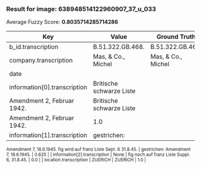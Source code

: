 ### Result for image: 638948514122960907_37_u_033
Average Fuzzy Score: **0.8035714285714286**
<small>

| Key | Value | Ground Truth | Score |
| --- | --- | --- | --- |
| b_id.transcription | B.51.322.GB.468. | B.51.322.GB.468. | 1.0 |
| company.transcription | Mas, & Co., Michel | Mas, & Co., Michel | 1.0 |
| date |  |  | 1.0 |
| information[0].transcription | Britische schwarze Liste
Amendment 2, Februar 1942. | Britische schwarze Liste
Amendment 2, Februar 1942. | 1.0 |
| information[1].transcription | gestrichen:
Amendment 7, 18.6.1945.
fig wird auf franz Liste Sept. 6 31.8.45. | gestrichen:
Amendment 7, 18.6.1945. | 0.625 |
| information[2].transcription | None | fig noch auf franz Liste Suppl. 6, 31.8.45. | 0.0 |
| location.transcription | ZUERICH | ZUERICH | 1.0 |

</small>
